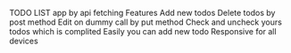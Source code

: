 TODO LIST app by api fetching
Features
Add new todos
Delete todos by post method
Edit on dummy call by put method
Check and uncheck yours todos which is complited
Easily you can add new todo
Responsive for all devices
